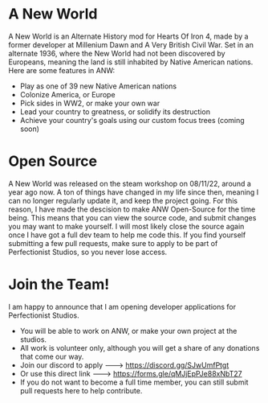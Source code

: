 # A New World
 A New World is an Alternate History mod for Hearts Of Iron 4, made by a former developer at Millenium Dawn and A Very British Civil War.
 Set in an alternate 1936, where the New World had not been discovered by Europeans, meaning the land is still inhabited by Native American nations.
 Here are some features in ANW:
  - Play as one of 39 new Native American nations
  - Colonize America, or Europe
  - Pick sides in WW2, or make your own war
  - Lead your country to greatness, or solidify its destruction
  - Achieve your country's goals using our custom focus trees (coming soon)
 
# Open Source
  A New World was released on the steam workshop on 08/11/22, around a year ago now.
  A ton of things have changed in my life since then, meaning I can no longer regularly update it, and keep the project going.
  For this reason, I have made the descision to make ANW Open-Source for the time being.
  This means that you can view the source code, and submit changes you may want to make yourself.
  I will most likely close the source again once I have got a full dev team to help me code this.
  If you find yourself submitting a few pull requests, make sure to apply to be part of Perfectionist Studios, so you never lose access.
 
 
# Join the Team!
  I am happy to announce that I am opening developer applications for Perfectionist Studios.
  - You will be able to work on ANW, or make your own project at the studios.
  - All work is volunteer only, although you will get a share of any donations that come our way.
  - Join our discord to apply ---> https://discord.gg/SJwUmfPtgt
  - Or use this direct link ---> https://forms.gle/qMJjEpPJe88xNbT27
  - If you do not want to become a full time member, you can still submit pull requests here to help contribute.

